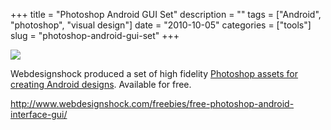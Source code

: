 +++
title = "Photoshop Android GUI Set"
description = ""
tags = ["Android", "photoshop", "visual design"]
date = "2010-10-05"
categories = ["tools"]
slug = "photoshop-android-gui-set"
+++


<div class="tool-screenshot mb1"><a href="http://www.webdesignshock.com/freebies/free-photoshop-android-interface-gui/"><img id="bluga-thumbnail-2778" class="bluga-thumbnail custom" src="http://media.konigi.com/bluga/
wt5230abf9951c3_custom.jpg"/></a></div><p>Webdesignshock produced a set of high fidelity <a href="http://www.webdesignshock.com/freebies/free-photoshop-android-interface-gui/">Photoshop assets for creating Android designs</a>. Available for free.</p>

  
<p><a href="http://www.webdesignshock.com/freebies/free-photoshop-android-interface-gui/">http://www.webdesignshock.com/freebies/free-photoshop-android-interface-gui/</a></p>
      
